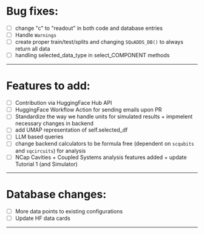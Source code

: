 # Bug fixes:

- [ ] change "c" to "readout" in both code and database entries
- [ ] Handle `Warnings`
- [ ] create proper train/test/splits and changing `SQuADDS_DB()` to always return all data
- [ ] handling selected_data_type in select_COMPONENT methods

---

# Features to add:

- [ ] Contribution via HuggingFace Hub API
- [ ] HuggingFace Workflow Action for sending emails upon PR
- [ ] Standardize the way we handle units for simulated results + impmelent necessary changes in backend
- [ ] add UMAP representation of self.selected_df
- [ ] LLM based queries
- [ ] change backend calculators to be formula free (dependent on `scqubits` and `sqcircuits`) for analysis
- [ ] NCap Cavities + Coupled Systems analysis features added + update Tutorial 1 (and Simulator)

---

# Database changes:

- [ ] More data points to existing configurations
- [ ] Update HF data cards

---
